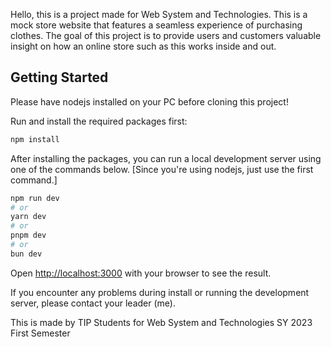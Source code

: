 Hello, this is a project made for Web System and Technologies. This is a mock store website that features a seamless experience of purchasing clothes.
The goal of this project is to provide users and customers valuable insight on how an online store such as this works inside and out.

## Getting Started

Please have nodejs installed on your PC before cloning this project!

Run and install the required packages first:
```bash
npm install
```

After installing the packages, you can run a local development server using one of the commands below. [Since you're using nodejs, just use the first command.]

```bash
npm run dev
# or
yarn dev
# or
pnpm dev
# or
bun dev
```

Open [http://localhost:3000](http://localhost:3000) with your browser to see the result.

If you encounter any problems during install or running the development server, please contact your leader (me).

This is made by TIP Students for Web System and Technologies SY 2023 First Semester